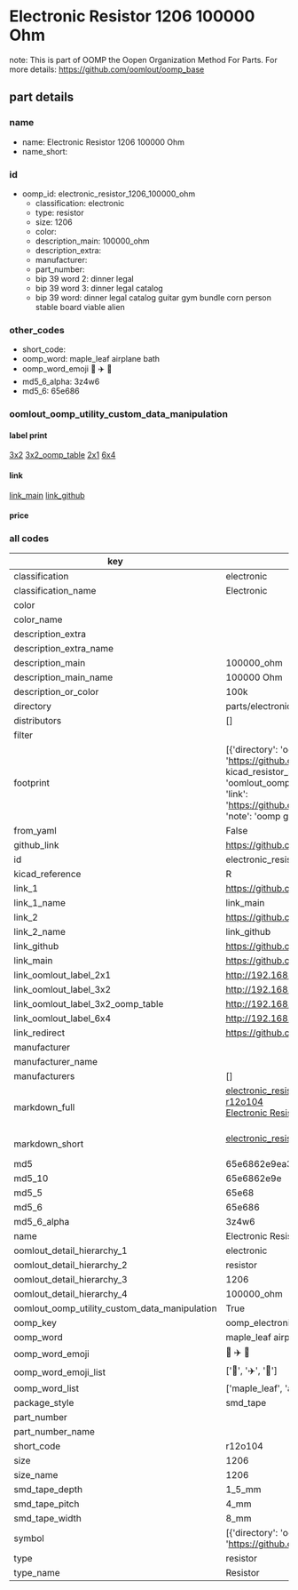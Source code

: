 # Electronic Resistor 1206 100000 Ohm  

note: This is part of OOMP the Oopen Organization Method For Parts. For more details: https://github.com/oomlout/oomp_base

##  part details
  







### name
* name: Electronic Resistor 1206 100000 Ohm
* name_short: 
### id
* oomp_id: electronic_resistor_1206_100000_ohm
  * classification: electronic
  * type: resistor
  * size: 1206
  * color: 
  * description_main: 100000_ohm
  * description_extra: 
  * manufacturer: 
  * part_number: 
  * bip 39 word 2: dinner legal
  * bip 39 word 3: dinner legal catalog
  * bip 39 word: dinner legal catalog guitar gym bundle corn person stable board viable alien

### other_codes
* short_code: 
* oomp_word: maple_leaf airplane bath
* oomp_word_emoji :maple_leaf: :airplane: :bath:
* md5_6_alpha: 3z4w6
* md5_6: 65e686






### oomlout_oomp_utility_custom_data_manipulation
#### label print
[3x2](http://192.168.1.245:1112/?label=oomp%203z4w6)
[3x2_oomp_table](http://192.168.1.108:1112/?label=oomp%203z4w6)
[2x1](http://192.168.1.242:1112/?label=oomp%203z4w6)
[6x4](http://192.168.1.55:1112/?label=oomp%203z4w6)    

#### link

[link_main](https://github.com/oomlout/oomlout_oomp_version_1_messy/tree/main/parts/electronic_resistor_1206_100000_ohm) [link_github](https://github.com/oomlout/oomlout_oomp_version_1_messy/tree/main/parts/electronic_resistor_1206_100000_ohm)                             

#### price







### all codes 
| key | value |  
| --- | --- |  
| classification | electronic |  
| classification_name | Electronic |  
| color |  |  
| color_name |  |  
| description_extra |  |  
| description_extra_name |  |  
| description_main | 100000_ohm |  
| description_main_name | 100000 Ohm |  
| description_or_color | 100k |  
| directory | parts/electronic_resistor_1206_100000_ohm |  
| distributors | [] |  
| filter |  |  
| footprint | [{'directory': 'oomlout_oomp_footprint_bot/footprints/kicad_resistor_smd_r_1206_3216metric//working/working.kicad_mod', 'index': 0, 'link': 'https://github.com/oomlout/oomlout_oomp_footprint_bot/tree/main/foootprntss/kicad_resistor_smd_r_1206_3216metric', 'note': 'source footprint kicad_resistor_smd_r_1206_3216metric', 'oomp_key': 'oomp_kicad_resistor_smd_r_1206_3216metric'}, {'directory': 'oomlout_oomp_footprint_bot/footprints/oomlout_oomlout_oomp_part_footprints_r12o104_electronic_resistor_1206_100000_ohm//working/working.kicad_mod', 'index': 1, 'link': 'https://github.com/oomlout/oomlout_oomp_footprint_bot/tree/main/foootprntss/oomlout_oomlout_oomp_part_footprints_r12o104_electronic_resistor_1206_100000_ohm', 'note': 'oomp generated footprint', 'oomp_key': 'oomp_oomlout_oomlout_oomp_part_footprints_r12o104_electronic_resistor_1206_100000_ohm'}] |  
| from_yaml | False |  
| github_link | https://github.com/oomlout/oomlout_oomp_part_src/tree/main/parts/electronic_resistor_1206_100000_ohm |  
| id | electronic_resistor_1206_100000_ohm |  
| kicad_reference | R |  
| link_1 | https://github.com/oomlout/oomlout_oomp_version_1_messy/tree/main/parts/electronic_resistor_1206_100000_ohm |  
| link_1_name | link_main |  
| link_2 | https://github.com/oomlout/oomlout_oomp_version_1_messy/tree/main/parts/electronic_resistor_1206_100000_ohm |  
| link_2_name | link_github |  
| link_github | https://github.com/oomlout/oomlout_oomp_version_1_messy/tree/main/parts/electronic_resistor_1206_100000_ohm |  
| link_main | https://github.com/oomlout/oomlout_oomp_version_1_messy/tree/main/parts/electronic_resistor_1206_100000_ohm |  
| link_oomlout_label_2x1 | http://192.168.1.242:1112/?label=oomp%203z4w6 |  
| link_oomlout_label_3x2 | http://192.168.1.245:1112/?label=oomp%203z4w6 |  
| link_oomlout_label_3x2_oomp_table | http://192.168.1.108:1112/?label=oomp%203z4w6 |  
| link_oomlout_label_6x4 | http://192.168.1.55:1112/?label=oomp%203z4w6 |  
| link_redirect | https://github.com/oomlout/oomlout_oomp_version_1_messy/tree/main/parts/electronic_resistor_1206_100000_ohm |  
| manufacturer |  |  
| manufacturer_name |  |  
| manufacturers | [] |  
| markdown_full | [electronic_resistor_1206_100000_ohm](none)<br>[r12o104](none)<br>[Electronic Resistor 1206 100000 Ohm](none)<br><br> |  
| markdown_short | [electronic_resistor_1206_100000_ohm](none)<br><br> |  
| md5 | 65e6862e9ea3460c7934067c47dfd9f2 |  
| md5_10 | 65e6862e9e |  
| md5_5 | 65e68 |  
| md5_6 | 65e686 |  
| md5_6_alpha | 3z4w6 |  
| name | Electronic Resistor 1206 100000 Ohm |  
| oomlout_detail_hierarchy_1 | electronic |  
| oomlout_detail_hierarchy_2 | resistor |  
| oomlout_detail_hierarchy_3 | 1206 |  
| oomlout_detail_hierarchy_4 | 100000_ohm |  
| oomlout_oomp_utility_custom_data_manipulation | True |  
| oomp_key | oomp_electronic_resistor_1206_100000_ohm |  
| oomp_word | maple_leaf airplane bath |  
| oomp_word_emoji | :maple_leaf: :airplane: :bath: |  
| oomp_word_emoji_list | [':maple_leaf:', ':airplane:', ':bath:'] |  
| oomp_word_list | ['maple_leaf', 'airplane', 'bath'] |  
| package_style | smd_tape |  
| part_number |  |  
| part_number_name |  |  
| short_code | r12o104 |  
| size | 1206 |  
| size_name | 1206 |  
| smd_tape_depth | 1_5_mm |  
| smd_tape_pitch | 4_mm |  
| smd_tape_width | 8_mm |  
| symbol | [{'directory': 'oomlout_oomp_symbol_bot/symbols/kicad_device_r//working/working.kicad_sym', 'index': 0, 'link': 'https://github.com/oomlout/oomlout_oomp_symbol_bot/tree/main/symbols/kicad_device_r', 'oomp_key': 'oomp_kicad_device_r'}] |  
| type | resistor |  
| type_name | Resistor |  
